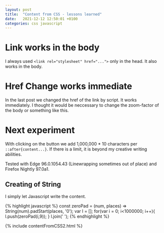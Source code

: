 ```yaml
---
layout: post
title:  "Content from CSS - lessons learned"
date:   2021-12-12 12:50:01 +0100
categories: css javascript
---
```


# Link works in the body
I always used `<link rel="stylesheet" href="...">` only in the head. It also works in the body.

# Href Change works immediate
In the last post we changed the href of the link by script. It works immediately.
I thought it would be neccessary to change the zoom-factor of the body or something like this.

# Next experiment
With clicking on the button we add 1,000,000 * 10 characters per `::after{content...}`.
If there is a limit, it is beyond my creative writing abilities.

Tested with Edge 96.0.1054.43 (Linewrapping sometimes out of place) and Firefox Nightly 97.0a1.

## Creating of String
I simply let Javascript write the content.

{% highlight javascript %}
const zeroPad = (num, places) => String(num).padStart(places, '0');
var l = [];
for(var i = 0; i<1000000; i++){
    l.push(zeroPad(i,9));
 }
 l.join(' ');
{% endhighlight %}

{% include contentFromCSS2.html %}